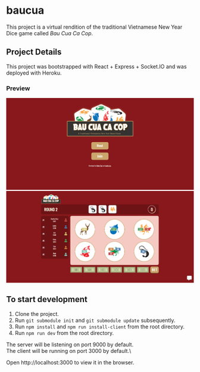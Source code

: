 # baucua

This project is a virtual rendition of the traditional Vietnamese New Year Dice game called _Bau Cua Ca Cop_.

## Project Details

This project was bootstrapped with React + Express + Socket.IO and was deployed with Heroku.

### Preview

![Main](static/baucua-main.png)
![Game](static/baucua-game.png)

## To start development

1. Clone the project.
2. Run `git submodule init` and `git submodule update` subsequently.
3. Run `npm install` and `npm run install-client` from the root directory.
4. Run `npm run dev` from the root directory.

The server will be listening on port 9000 by default.\
The client will be running on port 3000 by default.\

Open http://localhost:3000 to view it in the browser.
